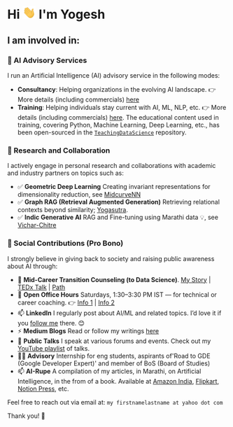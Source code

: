 # Hi <img src="https://raw.githubusercontent.com/ABSphreak/ABSphreak/master/gifs/Hi.gif" width="30px"> I'm Yogesh

## I am involved in:

### 🤖 AI Advisory Services
I run an Artificial Intelligence (AI) advisory service in the following modes:

* **Consultancy**: Helping organizations in the evolving AI landscape. 👉 More details (including commercials) [here](./domains/Notes_AIAdvisory.md)
* **Training**: Helping individuals stay current with AI, ML, NLP, etc.  👉 More details (including commercials) [here](./domains/Notes_AITraining.md). The educational content used in training, covering Python, Machine Learning, Deep Learning, etc., has been open-sourced in the [`TeachingDataScience`](https://github.com/yogeshhk/TeachingDataScience) repository.

### 🔬 Research and Collaboration
I actively engage in personal research and collaborations with academic and industry partners on topics such as:
* ✅ **Geometric Deep Learning**
  Creating invariant representations for dimensionality reduction, see [MidcurveNN](https://github.com/yogeshhk/MidcurveNN)
* ✅ **Graph RAG (Retrieval Augmented Generation)**
  Retrieving relational contexts beyond similarity; [Yogasutra](https://github.com/yogeshhk/Sarvadnya/tree/master/src/ask_yogasutra).
* ✅ **Indic Generative AI**
  RAG and Fine-tuning using Marathi data 💡, see [Vichar-Chitre](https://github.com/yogeshhk/Sarvadnya/tree/master/src/ask_vichar-chitre)

### 🙌 Social Contributions (Pro Bono)
I strongly believe in giving back to society and raising public awareness about AI through:

* 👯 **Mid-Career Transition Counseling (to Data Science)**. [My Story](https://www.youtube.com/watch?v=IQzWosVzkM4) | [TEDx Talk](https://www.youtube.com/watch?v=-VbWRs7BsPY) | [Path](https://www.youtube.com/watch?v=-_8i6IQz8l8)
* 💬 **Open Office Hours** Saturdays, 1:30–3:30 PM IST — for technical or career coaching.
  👉 [Info 1](https://www.linkedin.com/feed/update/urn:li:activity:6913670687291240448/) | [Info 2](https://www.linkedin.com/feed/update/urn:li:activity:7147062487174070272/)
* 📫 **LinkedIn** I regularly post about AI/ML and related topics. I’d love it if you [follow me](https://www.linkedin.com/in/yogeshkulkarni/) there. 😊
* ⚡ **Medium Blogs**  Read or follow my writings [here](https://yogeshharibhaukulkarni.medium.com/)
* 🎤 **Public Talks**  I speak at various forums and events. Check out my [YouTube playlist](https://www.youtube.com/playlist?list=PLaTX75s8-K31QUTU1h12Tzjuxl5nXjAG7) of talks.
* 🧑‍🏫 **Advisory** Internship for eng students, aspirants of'Road to GDE (Google Developer Expert)' and member of BoS (Board of Studies)
* 📫 **AI-Rupe** A compilation of my articles, in Marathi, on Artificial Intelligence, in the from of a book. Available at [Amazon India](https://www.amazon.in/dp/B0FB37F7Z7), [Flipkart](https://direct.notionpress.com/in/read/ai-rupe/), [Notion Press](https://www.flipkart.com/ai-rupe/p/itm8e9a8104bed35?pid=9798899613739&affid=editornoti), etc.

Feel free to reach out via email at: `my firstnamelastname at yahoo dot com`

Thank you! 🙏



